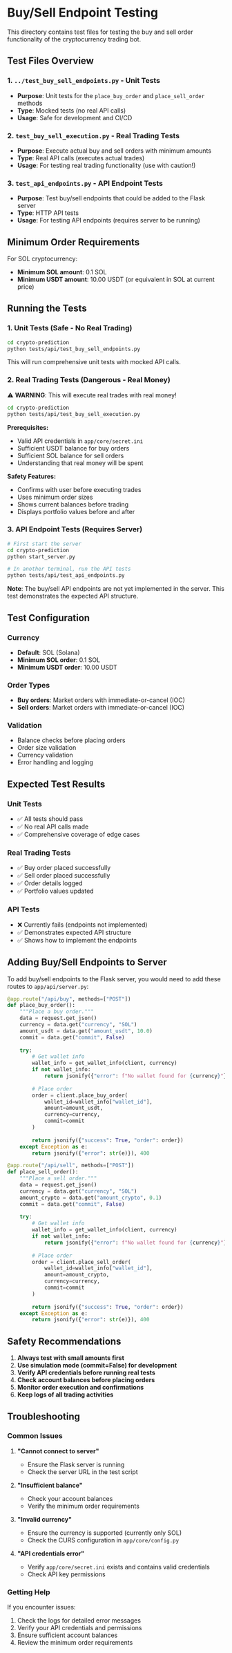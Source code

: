 # Buy/Sell Endpoint Testing

This directory contains test files for testing the buy and sell order functionality of the cryptocurrency trading bot.

## Test Files Overview

### 1. `../test_buy_sell_endpoints.py` - Unit Tests
- **Purpose**: Unit tests for the `place_buy_order` and `place_sell_order` methods
- **Type**: Mocked tests (no real API calls)
- **Usage**: Safe for development and CI/CD

### 2. `test_buy_sell_execution.py` - Real Trading Tests
- **Purpose**: Execute actual buy and sell orders with minimum amounts
- **Type**: Real API calls (executes actual trades)
- **Usage**: For testing real trading functionality (use with caution!)

### 3. `test_api_endpoints.py` - API Endpoint Tests
- **Purpose**: Test buy/sell endpoints that could be added to the Flask server
- **Type**: HTTP API tests
- **Usage**: For testing API endpoints (requires server to be running)

## Minimum Order Requirements

For SOL cryptocurrency:
- **Minimum SOL amount**: 0.1 SOL
- **Minimum USDT amount**: 10.00 USDT (or equivalent in SOL at current price)

## Running the Tests

### 1. Unit Tests (Safe - No Real Trading)

```bash
cd crypto-prediction
python tests/api/test_buy_sell_endpoints.py
```

This will run comprehensive unit tests with mocked API calls.

### 2. Real Trading Tests (Dangerous - Real Money)

⚠️ **WARNING**: This will execute real trades with real money!

```bash
cd crypto-prediction
python tests/api/test_buy_sell_execution.py
```

**Prerequisites:**
- Valid API credentials in `app/core/secret.ini`
- Sufficient USDT balance for buy orders
- Sufficient SOL balance for sell orders
- Understanding that real money will be spent

**Safety Features:**
- Confirms with user before executing trades
- Uses minimum order sizes
- Shows current balances before trading
- Displays portfolio values before and after

### 3. API Endpoint Tests (Requires Server)

```bash
# First start the server
cd crypto-prediction
python start_server.py

# In another terminal, run the API tests
python tests/api/test_api_endpoints.py
```

**Note**: The buy/sell API endpoints are not yet implemented in the server. This test demonstrates the expected API structure.

## Test Configuration

### Currency
- **Default**: SOL (Solana)
- **Minimum SOL order**: 0.1 SOL
- **Minimum USDT order**: 10.00 USDT

### Order Types
- **Buy orders**: Market orders with immediate-or-cancel (IOC)
- **Sell orders**: Market orders with immediate-or-cancel (IOC)

### Validation
- Balance checks before placing orders
- Order size validation
- Currency validation
- Error handling and logging

## Expected Test Results

### Unit Tests
- ✅ All tests should pass
- ✅ No real API calls made
- ✅ Comprehensive coverage of edge cases

### Real Trading Tests
- ✅ Buy order placed successfully
- ✅ Sell order placed successfully
- ✅ Order details logged
- ✅ Portfolio values updated

### API Tests
- ❌ Currently fails (endpoints not implemented)
- ✅ Demonstrates expected API structure
- ✅ Shows how to implement the endpoints

## Adding Buy/Sell Endpoints to Server

To add buy/sell endpoints to the Flask server, you would need to add these routes to `app/api/server.py`:

```python
@app.route("/api/buy", methods=["POST"])
def place_buy_order():
    """Place a buy order."""
    data = request.get_json()
    currency = data.get("currency", "SOL")
    amount_usdt = data.get("amount_usdt", 10.0)
    commit = data.get("commit", False)
    
    try:
        # Get wallet info
        wallet_info = get_wallet_info(client, currency)
        if not wallet_info:
            return jsonify({"error": f"No wallet found for {currency}"}), 400
        
        # Place order
        order = client.place_buy_order(
            wallet_id=wallet_info["wallet_id"],
            amount=amount_usdt,
            currency=currency,
            commit=commit
        )
        
        return jsonify({"success": True, "order": order})
    except Exception as e:
        return jsonify({"error": str(e)}), 400

@app.route("/api/sell", methods=["POST"])
def place_sell_order():
    """Place a sell order."""
    data = request.get_json()
    currency = data.get("currency", "SOL")
    amount_crypto = data.get("amount_crypto", 0.1)
    commit = data.get("commit", False)
    
    try:
        # Get wallet info
        wallet_info = get_wallet_info(client, currency)
        if not wallet_info:
            return jsonify({"error": f"No wallet found for {currency}"}), 400
        
        # Place order
        order = client.place_sell_order(
            wallet_id=wallet_info["wallet_id"],
            amount=amount_crypto,
            currency=currency,
            commit=commit
        )
        
        return jsonify({"success": True, "order": order})
    except Exception as e:
        return jsonify({"error": str(e)}), 400
```

## Safety Recommendations

1. **Always test with small amounts first**
2. **Use simulation mode (commit=False) for development**
3. **Verify API credentials before running real tests**
4. **Check account balances before placing orders**
5. **Monitor order execution and confirmations**
6. **Keep logs of all trading activities**

## Troubleshooting

### Common Issues

1. **"Cannot connect to server"**
   - Ensure the Flask server is running
   - Check the server URL in the test script

2. **"Insufficient balance"**
   - Check your account balances
   - Verify the minimum order requirements

3. **"Invalid currency"**
   - Ensure the currency is supported (currently only SOL)
   - Check the CURS configuration in `app/core/config.py`

4. **"API credentials error"**
   - Verify `app/core/secret.ini` exists and contains valid credentials
   - Check API key permissions

### Getting Help

If you encounter issues:
1. Check the logs for detailed error messages
2. Verify your API credentials and permissions
3. Ensure sufficient account balances
4. Review the minimum order requirements 